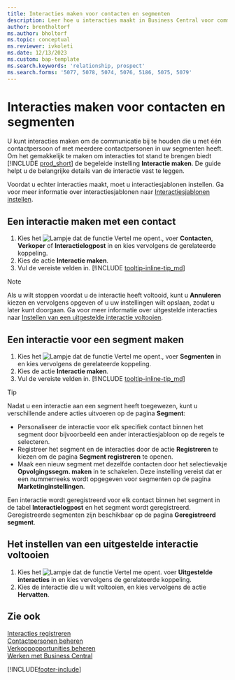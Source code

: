 ```yaml
---
title: Interacties maken voor contacten en segmenten
description: Leer hoe u interacties maakt in Business Central voor communicatie die u hebt met uw contacten en segmenten.
author: brentholtorf
ms.author: bholtorf
ms.topic: conceptual
ms.reviewer: ivkoleti
ms.date: 12/13/2023
ms.custom: bap-template
ms.search.keywords: 'relationship, prospect'
ms.search.forms: '5077, 5078, 5074, 5076, 5186, 5075, 5079'
---
```

# Interacties maken voor contacten en segmenten

U kunt interacties maken om de communicatie bij te houden die u met één contactpersoon of met meerdere contactpersonen in uw segmenten heeft. Om het gemakkelijk te maken om interacties tot stand te brengen biedt [!INCLUDE [prod_short](includes/prod_short.md)] de begeleide instelling **Interactie maken**. De guide helpt u de belangrijke details van de interactie vast te leggen.

Voordat u echter interacties maakt, moet u interactiesjablonen instellen. Ga voor meer informatie over interactiesjablonen naar [Interactiesjablonen instellen](marketing-interactions.md).

## Een interactie maken met een contact

1. Kies het ![Lampje dat de functie Vertel me opent.](media/ui-search/search_small.png "Vertel me wat u wilt doen"), voer **Contacten**, **Verkoper** of **Interactielogpost** in en kies vervolgens de gerelateerde koppeling.
2. Kies de actie **Interactie maken**.
3. Vul de vereiste velden in. [!INCLUDE [tooltip-inline-tip_md](includes/tooltip-inline-tip_md.md)]

> [!NOTE]  
> Als u wilt stoppen voordat u de interactie heeft voltooid, kunt u **Annuleren** kiezen en vervolgens opgeven of u uw instellingen wilt opslaan, zodat u later kunt doorgaan. Ga voor meer informatie over uitgestelde interacties naar [Instellen van een uitgestelde interactie voltooien](#to-finish-setting-up-a-postponed-interaction).

## Een interactie voor een segment maken

1. Kies het ![Lampje dat de functie Vertel me opent.](media/ui-search/search_small.png "Vertel me wat u wilt doen"), voer **Segmenten** in en kies vervolgens de gerelateerde koppeling.
2. Kies de actie **Interactie maken**.
3. Vul de vereiste velden in. [!INCLUDE [tooltip-inline-tip_md](includes/tooltip-inline-tip_md.md)]

> [!TIP]
> Nadat u een interactie aan een segment heeft toegewezen, kunt u verschillende andere acties uitvoeren op de pagina **Segment**:
>
> * Personaliseer de interactie voor elk specifiek contact binnen het segment door bijvoorbeeld een ander interactiesjabloon op de regels te selecteren.  
>* Registreer het segment en de interacties door de actie **Registreren** te kiezen om de pagina **Segment registreren** te openen.
> * Maak een nieuw segment met dezelfde contacten door het selectievakje **Opvolgingssegm. maken** in te schakelen. Deze instelling vereist dat er een nummerreeks wordt opgegeven voor segmenten op de pagina **Marketinginstellingen**.

Een interactie wordt geregistreerd voor elk contact binnen het segment in de tabel **Interactielogpost** en het segment wordt geregistreerd. Geregistreerde segmenten zijn beschikbaar op de pagina **Geregistreerd segment**.

## Het instellen van een uitgestelde interactie voltooien

1. Kies het ![Lampje dat de functie Vertel me opent.](media/ui-search/search_small.png "Vertel me wat u wilt doen") voer **Uitgestelde interacties** in en kies vervolgens de gerelateerde koppeling.
2. Kies de interactie die u wilt voltooien, en kies vervolgens de actie **Hervatten**.

## Zie ook

[Interacties registreren](marketing-interactions.md)  
[Contactpersonen beheren](marketing-contacts.md)  
[Verkoopopportunities beheren](marketing-manage-sales-opportunities.md)  
[Werken met Business Central](ui-work-product.md)

[!INCLUDE[footer-include](includes/footer-banner.md)]